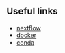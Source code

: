 ## Useful links

* [nextflow](https://www.nextflow.io/)
* [docker](https://www.docker.com/products/docker-desktop)
* [conda](https://docs.conda.io/en/latest/miniconda.html)